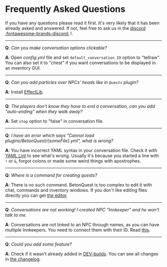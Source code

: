 # Frequently Asked Questions

If you have any questions please read it first. It's very likely that it has been already asked and answered. If not, feel free to ask us in the <a href="https://discordapp.com/invite/rK6mfHq" target="_blank">discord :fontawesome-brands-discord:</a> !.

***

**Q**: _Can you make conversation options clickable?_

**A**: Open _config.yml_ file and set `default_conversation_IO` option to "tellraw". You can also set it to "chest" if you want conversations to be displayed in an inventory GUI.

***

**Q**: _Can you add particles over NPCs' heads like in `Quests` plugin?_

**A**: Install [EffectLib](https://dev.bukkit.org/bukkit-plugins/effectlib/).

***

**Q**: _The players don't know they have to end a conversation, can you add "auto-ending" when they walk away?_

**A**: Set `stop` option to "false" in conversation file.

***

**Q**: _I have an error which says "Cannot load plugins/BetonQuest/{someFile}.yml", what is wrong?_

**A**: You have incorrect YAML syntax in your conversation file. Check it with [YAML Lint](http://yamllint.com) to see what's wrong. Usually it's because you started a line with `!` or `&`, forgot colons or made some weird things with apostrophes.

***

**Q**: _Where is a command for creating quests?_

**A**: There is no such command. BetonQuest is too complex to edit it with chat, commands and inventory windows. If you don't like editing files directly you can get [the editor](https://github.com/BetonQuest/BetonQuest-Editor).

***

**Q**: _Conversations are not working! I created NPC "Innkeeper" and he won't talk to me._

**A**: Conversations are not linked to an NPC through names, as you can have multiple Innkeepers. You need to connect them with their ID. Read [this](../User-Documentation/Reference.md#npcs).

***

**Q**: _Could you add some feature?_

**A**: Check if it wasn't already added in [DEV-builds](https://betonquest.org). You can see all changes in [the changelog](https://github.com/BetonQuest/BetonQuest/blob/master/CHANGELOG.md).
